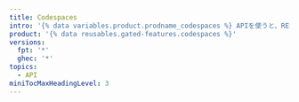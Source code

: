 ```yaml
---
title: Codespaces
intro: '{% data variables.product.prodname_codespaces %} APIを使うと、REST APIを利用してCodespacesを管理できます。'
product: '{% data reusables.gated-features.codespaces %}'
versions:
  fpt: '*'
  ghec: '*'
topics:
  - API
miniTocMaxHeadingLevel: 3
---
```


<!--
  Operations are automatically generated. Markdown for this page is located in data/reusables/rest-reference/codespaces
-->
